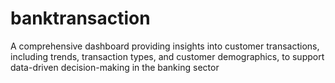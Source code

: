 # banktransaction
A comprehensive dashboard providing insights into customer transactions, including trends, transaction types, and customer demographics, to support data-driven decision-making in the banking sector
